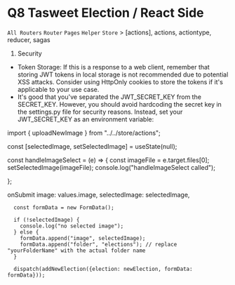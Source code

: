 # Q8 Tasweet Election / React Side
`All Routers`
`Router`
`Pages`
`Helper`
`Store` > [actions], actions, actiontype, reducer, sagas


1) Security
- Token Storage: If this is a response to a web client, remember that storing JWT tokens in local storage is not recommended due to potential XSS attacks. Consider using HttpOnly cookies to store the tokens if it's applicable to your use case.
- It's good that you've separated the JWT_SECRET_KEY from the SECRET_KEY. However, you should avoid hardcoding the secret key in the settings.py file for security reasons. Instead, set your JWT_SECRET_KEY as an environment variable:

 
<!-- Adding Image -->



import { uploadNewImage } from "../../store/actions";

const [selectedImage, setSelectedImage] = useState(null);

const handleImageSelect = (e) => {
const imageFile = e.target.files[0];
setSelectedImage(imageFile);
console.log("handleImageSelect called");

};

onSubmit
        image: values.image,
        selectedImage: selectedImage,

      const formData = new FormData();
  
      if (!selectedImage) {
        console.log("no selected image");
      } else {
        formData.append("image", selectedImage);
        formData.append("folder", "elections"); // replace "yourFolderName" with the actual folder name
      }
      
      dispatch(addNewElection({election: newElection, formData: formData}));


      


